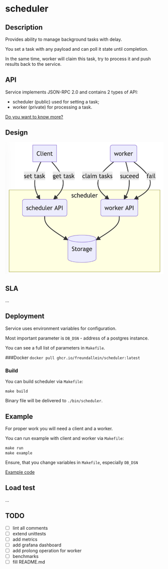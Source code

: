 # scheduler

## Description

Provides ability to manage background tasks with delay.

You set a task with any payload and can poll it state until completion.

In the same time, worker will claim this task, try to process it and push results back to the service.

## API
Service implements JSON-RPC 2.0 and contains 2 types of API:
- scheduler (public) used for setting a task;
- worker (private) for processing a task.

[Do you want to know more?](https://github.com/freundallein/scheduler/blob/master/docs/api_v0.md)

## Design
![Alt text](https://github.com/freundallein/scheduler/blob/master/docs/design.png)

## SLA

...

## Deployment
Service uses environment variables for configuration.

Most important parameter is `DB_DSN` - address of a postgres instance.

You can see a full list of parameters in `Makefile`.

###Docker
`docker pull ghcr.io/freundallein/scheduler:latest`

### Build 

You can build scheduler via `Makefile`:
```
make build
```
Binary file will be delivered to `./bin/scheduler`.

## Example
For proper work you will need a client and a worker.

You can run example with client and worker via `Makefile`:
```
make run
make example
```
Ensure, that you change variables in `Makefile`, especially `DB_DSN`

[Example code](https://github.com/freundallein/scheduler/blob/master/docs/example/main.go)
## Load test

...

## TODO
- [ ] lint all comments
- [ ] extend unittests
- [ ] add metrics
- [ ] add grafana dashboard
- [ ] add prolong operation for worker
- [ ] benchmarks
- [ ] fill README.md